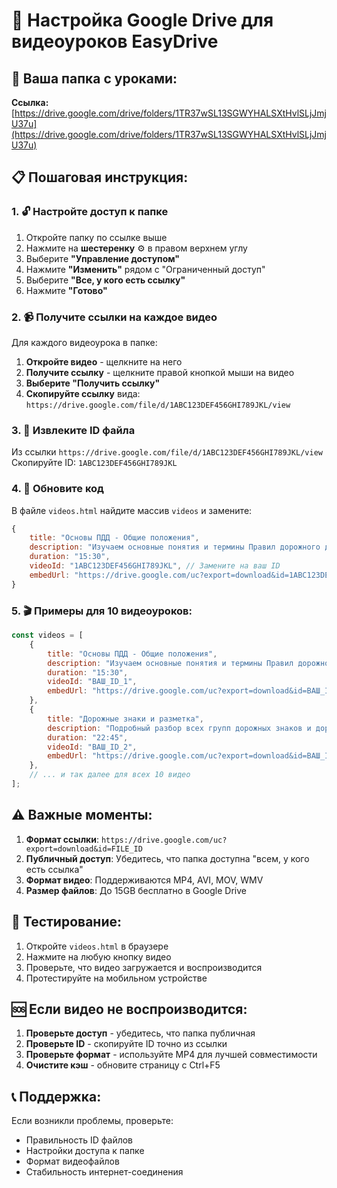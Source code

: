 # 📁 Настройка Google Drive для видеоуроков EasyDrive

## 🎯 Ваша папка с уроками:
**Ссылка:** [https://drive.google.com/drive/folders/1TR37wSL13SGWYHALSXtHvlSLjJmjU37u](https://drive.google.com/drive/folders/1TR37wSL13SGWYHALSXtHvlSLjJmjU37u)

## 📋 Пошаговая инструкция:

### 1. 🔓 Настройте доступ к папке
1. Откройте папку по ссылке выше
2. Нажмите на **шестеренку** ⚙️ в правом верхнем углу
3. Выберите **"Управление доступом"**
4. Нажмите **"Изменить"** рядом с "Ограниченный доступ"
5. Выберите **"Все, у кого есть ссылку"**
6. Нажмите **"Готово"**

### 2. 📹 Получите ссылки на каждое видео
Для каждого видеоурока в папке:

1. **Откройте видео** - щелкните на него
2. **Получите ссылку** - щелкните правой кнопкой мыши на видео
3. **Выберите "Получить ссылку"**
4. **Скопируйте ссылку** вида: `https://drive.google.com/file/d/1ABC123DEF456GHI789JKL/view`

### 3. 🔧 Извлеките ID файла
Из ссылки `https://drive.google.com/file/d/1ABC123DEF456GHI789JKL/view`
Скопируйте ID: `1ABC123DEF456GHI789JKL`

### 4. 📝 Обновите код
В файле `videos.html` найдите массив `videos` и замените:

```javascript
{
    title: "Основы ПДД - Общие положения",
    description: "Изучаем основные понятия и термины Правил дорожного движения", 
    duration: "15:30",
    videoId: "1ABC123DEF456GHI789JKL", // Замените на ваш ID
    embedUrl: "https://drive.google.com/uc?export=download&id=1ABC123DEF456GHI789JKL"
}
```

### 5. 🎬 Примеры для 10 видеоуроков:

```javascript
const videos = [
    {
        title: "Основы ПДД - Общие положения",
        description: "Изучаем основные понятия и термины Правил дорожного движения",
        duration: "15:30",
        videoId: "ВАШ_ID_1",
        embedUrl: "https://drive.google.com/uc?export=download&id=ВАШ_ID_1"
    },
    {
        title: "Дорожные знаки и разметка",
        description: "Подробный разбор всех групп дорожных знаков и дорожной разметки",
        duration: "22:45", 
        videoId: "ВАШ_ID_2",
        embedUrl: "https://drive.google.com/uc?export=download&id=ВАШ_ID_2"
    },
    // ... и так далее для всех 10 видео
];
```

## ⚠️ Важные моменты:

1. **Формат ссылки**: `https://drive.google.com/uc?export=download&id=FILE_ID`
2. **Публичный доступ**: Убедитесь, что папка доступна "всем, у кого есть ссылка"
3. **Формат видео**: Поддерживаются MP4, AVI, MOV, WMV
4. **Размер файлов**: До 15GB бесплатно в Google Drive

## 🧪 Тестирование:

1. Откройте `videos.html` в браузере
2. Нажмите на любую кнопку видео
3. Проверьте, что видео загружается и воспроизводится
4. Протестируйте на мобильном устройстве

## 🆘 Если видео не воспроизводится:

1. **Проверьте доступ** - убедитесь, что папка публичная
2. **Проверьте ID** - скопируйте ID точно из ссылки
3. **Проверьте формат** - используйте MP4 для лучшей совместимости
4. **Очистите кэш** - обновите страницу с Ctrl+F5

## 📞 Поддержка:

Если возникли проблемы, проверьте:
- Правильность ID файлов
- Настройки доступа к папке
- Формат видеофайлов
- Стабильность интернет-соединения



